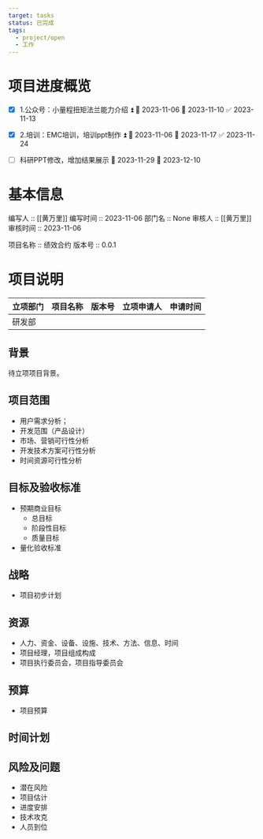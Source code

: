 ```yaml
---
target: tasks
status: 已完成
tags:
  - project/open
  - 工作
---
```


# 项目进度概览

- [x] 1.公众号：小量程扭矩法兰能力介绍 ⏫ 🛫 2023-11-06 📅 2023-11-10 ✅ 2023-11-13
- [x] 2.培训：EMC培训，培训ppt制作 ⏫ 🛫 2023-11-06 📅 2023-11-17 ✅ 2023-11-24
- [ ]  科研PPT修改，增加结果展示 🛫 2023-11-29  📅 2023-12-10 


# 基本信息

编写人 :: [[黄万里]]
编写时间 :: 2023-11-06
部门名 :: None
审核人 :: [[黄万里]]
审核时间 :: 2023-11-06

项目名称 :: 绩效合约
版本号 :: 0.0.1

# 项目说明
| 立项部门 | 项目名称 | 版本号 | 立项申请人 | 申请时间 |
| -------- | -------- | ------ | ---------- | -------- |
| 研发部   |          |        |            |          |


## 背景

待立项项目背景。

## 项目范围
- 用户需求分析；
- 开发范围（产品设计）
- 市场、营销可行性分析
- 开发技术方案可行性分析
- 时间资源可行性分析

## 目标及验收标准
- 预期商业目标
	- 总目标
	- 阶段性目标
	- 质量目标
- 量化验收标准

## 战略
- 项目初步计划

## 资源
- 人力、资金、设备、设施、技术、方法、信息、时间
- 项目经理，项目组成构成
- 项目执行委员会，项目指导委员会


## 预算
- 项目预算

## 时间计划

## 风险及问题

- 潜在风险
- 项目估计
- 进度安排
- 技术攻克
- 人员到位

